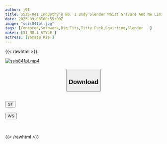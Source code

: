 ```yaml
---
author: j91
title: SSIS-841 Industry's No. 1 Body Slender Waist Gravure And No Limit On The Number Of Production Ants Mistress Contract Makes Carnal Desires Out
date: 2023-09-08T00:55:00Z
image: "ssis841pl.jpg"
tags: [Censored,Solowork,Big Tits,Titty Fuck,Squirting,Slender	 ]
maker: [S1 NO.1 STYLE ]
actress: [Yamate Ria ]
---
```



{{< rawhtml >}}

<div class="video" data-videoid="PwWRekDLDXh0mJ1">
    <a href="javascript:;">
        <img src="https://my.j91.asia/posts/ssis841pl/ssis841pl.jpg" width="WIDTH" height="HEIGHT" alt="ssis841pl.mp4" loading="lazy">
    </a>
</div>

<script type="text/javascript" src="https://j91.asia/asset/on-demand-st.js"></script>

<br>
  <link rel="stylesheet" href="https://j91.asia/asset/bs5.css">
  
  <center>
  <button class="btn btn-primary" type="button" data-bs-toggle="collapse" data-bs-target=".multi-collapse" aria-expanded="false" aria-controls="multiCollapseExample1 multiCollapseExample2"><h2>Download</h2></button></center>
</p>
<div class="row">
  <div class="col">
    <div class="collapse multi-collapse" id="multiCollapseExample1">
      <div class="card card-body">
	      	      <br>
<div class="buttons">  
<a href="https://streamtape.to/v/PwWRekDLDXh0mJ1"><button class="btn-hover color-3"><i class="fa fa-download"></i> ST</button></a></div>
    </div>
  </div>
</div>
  <div class="col">
    <div class="collapse multi-collapse" id="multiCollapseExample2">
      <div class="card card-body">
	      <br>
<div class="buttons">
    <a href="https://wolfstream.tv/cgijbx7i0bru"><button class="btn-hover color-9"><i class="fa fa-download"></i> WS</button></a></div>
<br><br>
      </div>
    </div>
  </div>
</div>

{{< /rawhtml >}}
